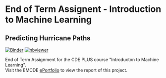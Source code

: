 # End of Term Assignent - Introduction to Machine Learning
## Predicting Hurricane Paths  

  
  
[![Binder](https://mybinder.org/badge_logo.svg)](https://mybinder.org/v2/gh/simon-donike/eot_machine_learning/main?filepath=hurricanes.ipynb) [![nbviewer](https://camo.githubusercontent.com/bfeb5472ee3df9b7c63ea3b260dc0c679be90b97/68747470733a2f2f696d672e736869656c64732e696f2f62616467652f72656e6465722d6e627669657765722d6f72616e67652e7376673f636f6c6f72423d66333736323626636f6c6f72413d346434643464)](https://nbviewer.jupyter.org/github/simon-donike/eot_machine_learning/blob/main/hurricanes.ipynb)
    
End of Term Assignment for the CDE PLUS course "Introducton to Machine Learning".  
Visit the EMCDE [ePortfolio](https://www.donike.net/end-of-term-assignment-predicting-hurricane-movements-using-ai/) to view the report of this project. 
